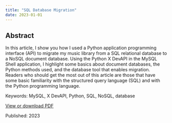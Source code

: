 ```yaml
---
title: "SQL Database Migration"  
date: 2023-01-01  
---
```


## Abstract  
In this article, I show you how I used a Python application programming interface (API) to migrate my music library from a SQL relational database to a NoSQL document database. Using the Python X DevAPI in the MySQL Shell application, I highlight some basics about document databases, the Python methods used, and the database tool that enables migration. Readers who should get the most out of this article are those that have some basic familiarity with the structured query language (SQL) and with the Python programming language.  

Keywords: MySQL, X DevAPI, Python, SQL, NoSQL, database  

[View or download PDF](https://docdevel2.github.io/jcportfolio/Tutorial_SQL_To_Doc_DB.pdf)  

Published: 2023  

